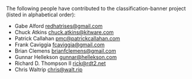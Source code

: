 The following people have contributed to the classification-banner project
(listed in alphabetical order):

* Gabe Alford <redhatrises@gmail.com>
* Chuck Atkins <chuck.atkins@kitware.com>
* Patrick Callahan <pmc@patrickcallahan.com>
* Frank Caviggia <fcaviggia@gmail.com>
* Brian Clemens <brianfclemens@gmail.com>
* Gunnar Hellekson <gunnar@hellekson.com>
* Richard D. Thompson II <rick@rdt2.net>
* Chris Waltrip <chris@walt.rip>
